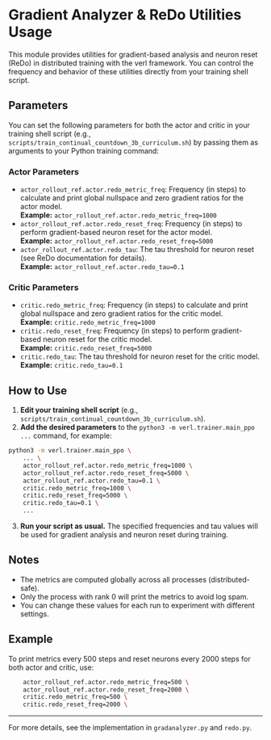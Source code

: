 # Gradient Analyzer & ReDo Utilities Usage

This module provides utilities for gradient-based analysis and neuron reset (ReDo) in distributed training with the verl framework. You can control the frequency and behavior of these utilities directly from your training shell script.

## Parameters

You can set the following parameters for both the actor and critic in your training shell script (e.g., `scripts/train_continual_countdown_3b_curriculum.sh`) by passing them as arguments to your Python training command:

### Actor Parameters
- `actor_rollout_ref.actor.redo_metric_freq`: Frequency (in steps) to calculate and print global nullspace and zero gradient ratios for the actor model.  
  **Example:** `actor_rollout_ref.actor.redo_metric_freq=1000`
- `actor_rollout_ref.actor.redo_reset_freq`: Frequency (in steps) to perform gradient-based neuron reset for the actor model.  
  **Example:** `actor_rollout_ref.actor.redo_reset_freq=5000`
- `actor_rollout_ref.actor.redo_tau`: The tau threshold for neuron reset (see ReDo documentation for details).  
  **Example:** `actor_rollout_ref.actor.redo_tau=0.1`

### Critic Parameters
- `critic.redo_metric_freq`: Frequency (in steps) to calculate and print global nullspace and zero gradient ratios for the critic model.  
  **Example:** `critic.redo_metric_freq=1000`
- `critic.redo_reset_freq`: Frequency (in steps) to perform gradient-based neuron reset for the critic model.  
  **Example:** `critic.redo_reset_freq=5000`
- `critic.redo_tau`: The tau threshold for neuron reset for the critic model.  
  **Example:** `critic.redo_tau=0.1`

## How to Use

1. **Edit your training shell script** (e.g., `scripts/train_continual_countdown_3b_curriculum.sh`).
2. **Add the desired parameters** to the `python3 -m verl.trainer.main_ppo ...` command, for example:

```bash
python3 -m verl.trainer.main_ppo \
    ... \
    actor_rollout_ref.actor.redo_metric_freq=1000 \
    actor_rollout_ref.actor.redo_reset_freq=5000 \
    actor_rollout_ref.actor.redo_tau=0.1 \
    critic.redo_metric_freq=1000 \
    critic.redo_reset_freq=5000 \
    critic.redo_tau=0.1 \
    ...
```
3. **Run your script as usual.** The specified frequencies and tau values will be used for gradient analysis and neuron reset during training.

## Notes
- The metrics are computed globally across all processes (distributed-safe).
- Only the process with rank 0 will print the metrics to avoid log spam.
- You can change these values for each run to experiment with different settings.

## Example

To print metrics every 500 steps and reset neurons every 2000 steps for both actor and critic, use:
```bash
    actor_rollout_ref.actor.redo_metric_freq=500 \
    actor_rollout_ref.actor.redo_reset_freq=2000 \
    critic.redo_metric_freq=500 \
    critic.redo_reset_freq=2000 \
```

---

For more details, see the implementation in `gradanalyzer.py` and `redo.py`.
